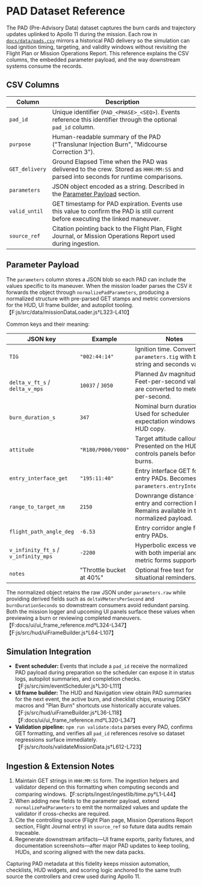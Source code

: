 # PAD Dataset Reference

The PAD (Pre-Advisory Data) dataset captures the burn cards and
trajectory updates uplinked to Apollo 11 during the mission. Each row in
[`docs/data/pads.csv`](pads.csv) mirrors a historical PAD delivery so the
simulation can load ignition timing, targeting, and validity windows
without revisiting the Flight Plan or Mission Operations Report. This
reference explains the CSV columns, the embedded parameter payload, and
the way downstream systems consume the records.

## CSV Columns

| Column | Description |
| --- | --- |
| `pad_id` | Unique identifier (`PAD_<PHASE>_<SEQ>`). Events reference this identifier through the optional `pad_id` column. |
| `purpose` | Human-readable summary of the PAD ("Translunar Injection Burn", "Midcourse Correction 3"). |
| `GET_delivery` | Ground Elapsed Time when the PAD was delivered to the crew. Stored as `HHH:MM:SS` and parsed into seconds for runtime comparisons. |
| `parameters` | JSON object encoded as a string. Described in the [Parameter Payload](#parameter-payload) section. |
| `valid_until` | GET timestamp for PAD expiration. Events use this value to confirm the PAD is still current before executing the linked maneuver. |
| `source_ref` | Citation pointing back to the Flight Plan, Flight Journal, or Mission Operations Report used during ingestion. |

## Parameter Payload

The `parameters` column stores a JSON blob so each PAD can include the
values specific to its maneuver. When the mission loader parses the CSV
it forwards the object through `normalizePadParameters`, producing a
normalized structure with pre-parsed GET stamps and metric conversions
for the HUD, UI frame builder, and autopilot tooling.【F:js/src/data/missionDataLoader.js†L323-L410】

Common keys and their meaning:

| JSON key | Example | Notes |
| --- | --- | --- |
| `TIG` | `"002:44:14"` | Ignition time. Converted to `parameters.tig` with both string and seconds values. |
| `delta_v_ft_s` / `delta_v_mps` | `10037` / `3050` | Planned Δv magnitude. Feet-per-second values are converted to meters-per-second. |
| `burn_duration_s` | `347` | Nominal burn duration. Used for scheduler expectation windows and HUD copy. |
| `attitude` | `"R180/P000/Y000"` | Target attitude callout. Presented on the HUD and controls panels before burns. |
| `entry_interface_get` | `"195:11:40"` | Entry interface GET for re-entry PADs. Becomes `parameters.entryInterface`. |
| `range_to_target_nm` | `2150` | Downrange distance for entry and correction PADs. Remains available in the normalized payload. |
| `flight_path_angle_deg` | `-6.53` | Entry corridor angle for re-entry PADs. |
| `v_infinity_ft_s` / `v_infinity_mps` | `-2200` | Hyperbolic excess velocity, with both imperial and metric forms supported. |
| `notes` | "Throttle bucket at 40%" | Optional free text for situational reminders. |

The normalized object retains the raw JSON under `parameters.raw` while
providing derived fields such as `deltaVMetersPerSecond` and
`burnDurationSeconds` so downstream consumers avoid redundant parsing.
Both the mission logger and upcoming UI panels surface these values when
previewing a burn or reviewing completed maneuvers.【F:docs/ui/ui_frame_reference.md†L324-L347】【F:js/src/hud/uiFrameBuilder.js†L64-L107】

## Simulation Integration

- **Event scheduler:** Events that include a `pad_id` receive the
  normalized PAD payload during preparation so the scheduler can expose
  it in status logs, autopilot summaries, and completion checks.【F:js/src/sim/eventScheduler.js†L30-L111】
- **UI frame builder:** The HUD and Navigation view obtain PAD
  summaries for the next event, the active burn, and checklist chips,
  ensuring DSKY macros and "Plan Burn" shortcuts use historically
  accurate values.【F:js/src/hud/uiFrameBuilder.js†L36-L118】【F:docs/ui/ui_frame_reference.md†L320-L347】
- **Validation pipeline:** `npm run validate:data` parses every PAD,
  confirms GET formatting, and verifies all `pad_id` references resolve
  so dataset regressions surface immediately.【F:js/src/tools/validateMissionData.js†L612-L723】

## Ingestion & Extension Notes

1. Maintain GET strings in `HHH:MM:SS` form. The ingestion helpers and
   validator depend on this formatting when computing seconds and
   comparing windows.【F:scripts/ingest/ingestlib/time.py†L1-L44】
2. When adding new fields to the parameter payload, extend
   `normalizePadParameters` to emit the normalized values and update the
   validator if cross-checks are required.
3. Cite the controlling source (Flight Plan page, Mission Operations
   Report section, Flight Journal entry) in `source_ref` so future data
   audits remain traceable.
4. Regenerate downstream artifacts—UI frame exports, parity fixtures,
   and documentation screenshots—after major PAD updates to keep
   tooling, HUDs, and scoring aligned with the new data packs.

Capturing PAD metadata at this fidelity keeps mission automation,
checklists, HUD widgets, and scoring logic anchored to the same truth
source the controllers and crew used during Apollo 11.
